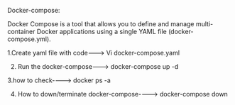Docker-compose:

Docker Compose is a tool that allows you to define and manage multi-container Docker applications using a single YAML file (docker-compose.yml).

1.Create yaml file with code--->
Vi docker-compose.yaml

2. Run the docker-compose--->
docker-compose up -d

3.how to check----> 
docker ps -a

4. How to down/terminate docker-compose---->
docker-compose down



